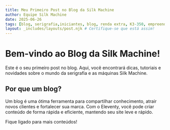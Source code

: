 ```yaml
---
title: Meu Primeiro Post no Blog da Silk Machine
author: Equipe Silk Machine
date: 2025-06-26
tags: [blog, serigrafia,iniciantes, blog, renda extra, K3-350, empreendedorismo, silk machine]
layout: _includes/layouts/post.njk # Certifique-se que está assim!
---
```


# Bem-vindo ao Blog da Silk Machine!

Este é o seu primeiro post no blog. Aqui, você encontrará dicas, tutoriais e novidades sobre o mundo da serigrafia e as máquinas Silk Machine.

## Por que um blog?

Um blog é uma ótima ferramenta para compartilhar conhecimento, atrair novos clientes e fortalecer sua marca. Com o Eleventy, você pode criar conteúdo de forma rápida e eficiente, mantendo seu site leve e rápido.

Fique ligado para mais conteúdos!
